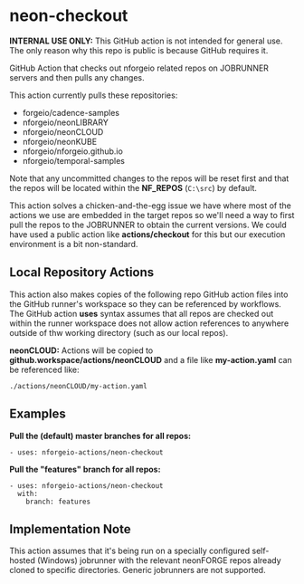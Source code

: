 # neon-checkout

**INTERNAL USE ONLY:** This GitHub action is not intended for general use.  The only reason why this repo is public is because GitHub requires it.

GitHub Action that checks out nforgeio related repos on JOBRUNNER servers and then pulls any changes.

This action currently pulls these repositories:

* forgeio/cadence-samples
* nforgeio/neonLIBRARY
* nforgeio/neonCLOUD
* nforgeio/neonKUBE
* nforgeio/nforgeio.github.io
* nforgeio/temporal-samples

Note that any uncommitted changes to the repos will be reset first and that the repos will be located within the **NF_REPOS** (`C:\src`) by default.

This action solves a chicken-and-the-egg issue we have where most of the actions we use are embedded in the target repos so we'll need a way to first pull the repos to the JOBRUNNER to obtain the current versions.  We could have used a public action like **actions/checkout** for this but our execution environment is a bit non-standard.

## Local Repository Actions

This action also makes copies of the following repo GitHub action files into the GitHub runner's workspace so they can be referenced by workflows.  The GitHub action **uses** syntax assumes that all repos are checked out within the runner workspace does not allow action references to anywhere outside of thw working directory (such as our local repos).

**neonCLOUD:** Actions will be copied to **github.workspace/actions/neonCLOUD** and a file like **my-action.yaml** can be referenced like:
```
./actions/neonCLOUD/my-action.yaml
```

## Examples

**Pull the (default) master branches for all repos:**
```
- uses: nforgeio-actions/neon-checkout
```

**Pull the "features" branch for all repos:**
```
- uses: nforgeio-actions/neon-checkout
  with:
    branch: features
```


## Implementation Note

This action assumes that it's being run on a specially configured self-hosted (Windows) jobrunner with the relevant neonFORGE repos already cloned to specific directories.  Generic jobrunners are not supported.

